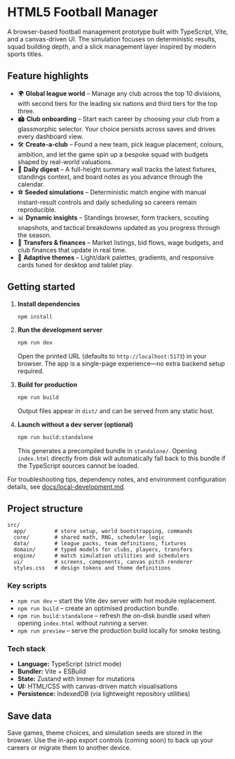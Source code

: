 # HTML5 Football Manager

A browser-based football management prototype built with TypeScript, Vite, and a canvas-driven UI. The simulation focuses on deterministic results, squad building depth, and a slick management layer inspired by modern sports titles.

## Feature highlights

- 🌍 **Global league world** – Manage any club across the top 10 divisions, with second tiers for the leading six nations and third tiers for the top three.
- 🏟️ **Club onboarding** – Start each career by choosing your club from a glassmorphic selector. Your choice persists across saves and drives every dashboard view.
- 🛠️ **Create-a-club** – Found a new team, pick league placement, colours, ambition, and let the game spin up a bespoke squad with budgets shaped by real-world valuations.
- 📰 **Daily digest** – A full-height summary wall tracks the latest fixtures, standings context, and board notes as you advance through the calendar.
- ⚽ **Seeded simulations** – Deterministic match engine with manual instant-result controls and daily scheduling so careers remain reproducible.
- 📊 **Dynamic insights** – Standings browser, form trackers, scouting snapshots, and tactical breakdowns updated as you progress through the season.
- 🤝 **Transfers & finances** – Market listings, bid flows, wage budgets, and club finances that update in real time.
- 🎨 **Adaptive themes** – Light/dark palettes, gradients, and responsive cards tuned for desktop and tablet play.

## Getting started

1. **Install dependencies**
   ```bash
   npm install
   ```
2. **Run the development server**
   ```bash
   npm run dev
   ```
   Open the printed URL (defaults to `http://localhost:5173`) in your browser. The app is a single-page experience—no extra backend setup required.
3. **Build for production**
   ```bash
   npm run build
   ```
   Output files appear in `dist/` and can be served from any static host.

4. **Launch without a dev server (optional)**
   ```bash
   npm run build:standalone
   ```
   This generates a precompiled bundle in `standalone/`. Opening `index.html` directly from disk will automatically fall back to this bundle if the TypeScript sources cannot be loaded.

For troubleshooting tips, dependency notes, and environment configuration details, see [docs/local-development.md](docs/local-development.md).

## Project structure

```
src/
  app/         # store setup, world bootstrapping, commands
  core/        # shared math, RNG, scheduler logic
  data/        # league packs, team definitions, fixtures
  domain/      # typed models for clubs, players, transfers
  engine/      # match simulation utilities and schedulers
  ui/          # screens, components, canvas pitch renderer
  styles.css   # design tokens and theme definitions
```

### Key scripts

- `npm run dev` – start the Vite dev server with hot module replacement.
- `npm run build` – create an optimised production bundle.
- `npm run build:standalone` – refresh the on-disk bundle used when opening `index.html` without running a server.
- `npm run preview` – serve the production build locally for smoke testing.

### Tech stack

- **Language:** TypeScript (strict mode)
- **Bundler:** Vite + ESBuild
- **State:** Zustand with Immer for mutations
- **UI:** HTML/CSS with canvas-driven match visualisations
- **Persistence:** IndexedDB (via lightweight repository utilities)

## Save data

Save games, theme choices, and simulation seeds are stored in the browser. Use the in-app export controls (coming soon) to back up your careers or migrate them to another device.

